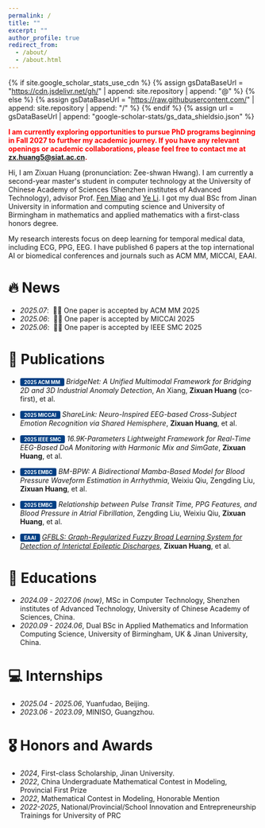 ```yaml
---
permalink: /
title: ""
excerpt: ""
author_profile: true
redirect_from: 
  - /about/
  - /about.html
---
```


{% if site.google_scholar_stats_use_cdn %}
{% assign gsDataBaseUrl = "https://cdn.jsdelivr.net/gh/" | append: site.repository | append: "@" %}
{% else %}
{% assign gsDataBaseUrl = "https://raw.githubusercontent.com/" | append: site.repository | append: "/" %}
{% endif %}
{% assign url = gsDataBaseUrl | append: "google-scholar-stats/gs_data_shieldsio.json" %}

<span class='anchor' id='about-me'></span>
<b><span style="color:red;">I am currently exploring opportunities to pursue PhD programs beginning in Fall 2027 to further my academic journey. If you have any relevant openings or academic collaborations, please feel free to contact me at [zx.huang5@siat.ac.cn](zx.huang5@siat.ac.cn).</span></b>

Hi, I am Zixuan Huang (pronunciation: Zee-shwan Hwang). I am currently a second-year master's student in computer technology at the University of Chinese Academy of Sciences (Shenzhen institutes of Advanced Technology), advisor Prof. [Fen Miao](https://yjsjy.uestc.edu.cn/gmis/jcsjgl/dsfc/dsgrjj/21130?yxsh=28) and [Ye Li](https://people.ucas.edu.cn/~yeli). I got my dual BSc from Jinan University in information and computing science and University of Birmingham in mathematics and applied mathematics with a first-class honors degree.

My research interests focus on deep learning for temporal medical data, including ECG, PPG, EEG. I have published 6 papers at the top international AI or biomedical conferences and journals such as ACM MM, MICCAI, EAAI.
<!-- 
My research interest includes neural machine translation and computer vision. I have published more than 5 papers at the top international AI conferences with total <a href='https://scholar.google.com/citations?user=JrUG7ewAAAAJ'>google scholar citations <strong><span id='total_cit'>10+</span></strong></a> (You can also use google scholar badge <a href='https://scholar.google.com/citations?user=JrUG7ewAAAAJ'><img src="https://img.shields.io/endpoint?url={{ url | url_encode }}&logo=Google%20Scholar&labelColor=f6f6f6&color=9cf&style=flat&label=citations"></a>).
-->

# 🔥 News
- *2025.07*: &nbsp;🎉🎉 One paper is accepted by ACM MM 2025
- *2025.06*: &nbsp;🎉🎉 One paper is accepted by MICCAI 2025
- *2025.06*: &nbsp;🎉🎉 One paper is accepted by IEEE SMC 2025

# 📝 Publications 
<!-- 
<div class='paper-box'><div class='paper-box-image'><div><div class="badge">CVPR 2016</div><img src='images/500x300.png' alt="sym" width="100%"></div></div>
<div class='paper-box-text' markdown="1">

[Deep Residual Learning for Image Recognition](https://openaccess.thecvf.com/content_cvpr_2016/papers/He_Deep_Residual_Learning_CVPR_2016_paper.pdf)

**Kaiming He**, Xiangyu Zhang, Shaoqing Ren, Jian Sun

[**Project**](https://scholar.google.com/citations?view_op=view_citation&hl=zh-CN&user=DhtAFkwAAAAJ&citation_for_view=DhtAFkwAAAAJ:ALROH1vI_8AC) <strong><span class='show_paper_citations' data='DhtAFkwAAAAJ:ALROH1vI_8AC'></span></strong>
- Lorem ipsum dolor sit amet, consectetur adipiscing elit. Vivamus ornare aliquet ipsum, ac tempus justo dapibus sit amet. 
</div>
</div>

- [Lorem ipsum dolor sit amet, consectetur adipiscing elit. Vivamus ornare aliquet ipsum, ac tempus justo dapibus sit amet](https://github.com), A, B, C, **CVPR 2020**
-->

- <span style="background-color:#004085; color:#fff; padding:2px 8px; border-radius:3px; display:inline-block; text-align:center; font-weight:bold; font-size:10px;">2025 ACM MM</span> *BridgeNet: A Unified Multimodal Framework for Bridging 2D and 3D Industrial Anomaly Detection*, An Xiang, **Zixuan Huang** (co-first), et al.

- <span style="background-color:#004085; color:#fff; padding:2px 8px; border-radius:3px; display:inline-block; text-align:center; font-weight:bold; font-size:10px;">2025 MICCAI</span> *ShareLink: Neuro-Inspired EEG-based Cross-Subject Emotion Recognition via Shared Hemisphere*, **Zixuan Huang**, et al.

- <span style="background-color:#004085; color:#fff; padding:2px 8px; border-radius:3px; display:inline-block; text-align:center; font-weight:bold; font-size:10px;">2025 IEEE SMC</span> *16.9K-Parameters Lightweight Framework for Real-Time EEG-Based DoA Monitoring with Harmonic Mix and SimGate*, **Zixuan Huang**, et al.

- <span style="background-color:#004085; color:#fff; padding:2px 8px; border-radius:3px; display:inline-block; text-align:center; font-weight:bold; font-size:10px;">2025 EMBC</span> *BM-BPW: A Bidirectional Mamba-Based Model for Blood Pressure Waveform Estimation in Arrhythmia*, Weixiu Qiu, Zengding Liu, **Zixuan Huang**, et al.

- <span style="background-color:#004085; color:#fff; padding:2px 8px; border-radius:3px; display:inline-block; text-align:center; font-weight:bold; font-size:10px;">2025 EMBC</span> *Relationship between Pulse Transit Time, PPG Features, and Blood Pressure in Atrial Fibrillation*, Zengding Liu, Weixiu Qiu, **Zixuan Huang**, et al.

- <span style="background-color:#004085; color:#fff; padding:2px 8px; border-radius:3px; display:inline-block; text-align:center; font-weight:bold; font-size:10px;">EAAI</span> [*GFBLS: Graph-Regularized Fuzzy Broad Learning System for Detection of Interictal Epileptic Discharges*](https://www.sciencedirect.com/science/article/abs/pii/S0952197623009478), **Zixuan Huang**, et al.

  
# 📖 Educations
- *2024.09 - 2027.06 (now)*, MSc in Computer Technology, Shenzhen institutes of Advanced Technology, University of Chinese Academy of Sciences, China. 
- *2020.09 - 2024.06*, Dual BSc in Applied Mathematics and Information Computing Science, University of Birmingham, UK & Jinan University, China.

# 💻 Internships
- *2025.04 - 2025.06*, Yuanfudao, Beijing.
- *2023.06 - 2023.09*, MINISO, Guangzhou.

# 🎖 Honors and Awards
- *2024*, First-class Scholarship, Jinan University.
- *2022*, China Undergraduate Mathematical Contest in Modeling, Provincial First Prize
- *2022*, Mathematical Contest in Modeling, Honorable Mention
- *2022-2025*, National/Provincial/School Innovation and Entrepreneurship Trainings for University of PRC
